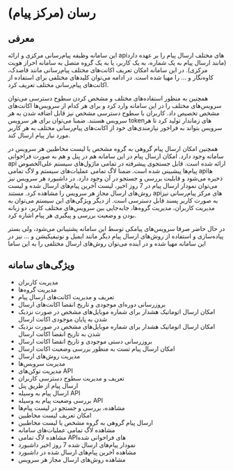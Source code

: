 # رسان (مرکز پیام)

## معرفی

این سامانه وظیفه پیام‌رسانی مرکزی و ارائه apiهای مختلف ارسال پیام را بر عهده دارد (مانند ارسال پیام به یک شماره، به یک کاربر، یا به یک گروه متصل به سامانه احراز هویت مرکزی).
در این سامانه امکان تعریف اکانت‌های مختلف پیام‌رسانی مانند قاصدک، کاوه‌نگار و ... را مهیا شده است.
در ادامه می‌توان کلیدهای مختلفی برای استفاده از اکانت‌های پیام‌رسانی مختلف تعریف کرد.

همچنین به منظور استفاده‌های مختلف و مشخص کردن سطوح دسترسی می‌توان سرویس‌های مختلف را در این سامانه وارد کرد و برای هر کدام از سرویس‌ها اکانت‌های مشخص تخصیص داد. کاربران با سطوح دسترسی مشخص نیز قابل اضافه شدن به هر سرویس هستند. ضمنا می‌توان برای هر سرویس tokenهای زماندار تولید کرد تا هر سرویس بتواند به فراخور نیازمندی‌های خود از اکانت‌های پیام‌رسانی مختلف به هر کاربر مورد نیاز پیام ارسال کند.

همچنین امکان ارسال پیام‌ گروهی به گروه مشخص یا لیست مخاطبین هر سرویس در سامانه وجود دارد.
امکان ارسال پیام در این سامانه هم در پنل و هم به صورت فراخوانی api ارائه شده است.
قابل جستجوی پیشرفته در تمامی ماژول‌های سیستم علی‌الخصوص پیام‌ها پیشبینی شده است.
ضمنا لاگ تمامی عملیات‌های سیستم و لاگ تمامی apiها ذخیره می‌‌شود و قابلیت بررسی و جستجو در آن وجود دارد.
در داشبورد هر سرویس نیز می‌توان نمودار ارسال پیام در 7 روز اخیر، لیست آخرین پیام‌های ارسال شده و لیست روش‌های ارسال مجاز هر سرویس را مشاهده کرد.
مستند apiهای مرکز پیام‌رسانی نیز به صورت کاربر پسند قابل دسترسی است.
از دیگر ویژگی‌های این سیستم می‌توان به مدیریت کاربران، مدیریت گرو‌ه‌ها، جابه‌جایی بین سرویس‌های مختلف کاربر، دو زبانه بودن و وضعیت بررسی و پیگیری هر پیام اشاره کرد.

در حال حاضر صرفا سرویس‌های پیامکی توسط این سامانه پشتیبانی می‌شود، ولی بستر پیاده‌سازی و استفاده از روش‌های ارسال پیام دیگر مانند ایمیل و نوتیفیکیشن و ... نیز در این سامانه مهیا شده و در آینده می‌توان روش‌های ارسال مختلفی را به این ساما

## ویژگی‌های سامانه

- مدیریت کاربران
- مدیریت گروه‌ها
- تعریف و مدیریت اکانت‌های ارسال پیام
- بروزرسانی دوره‌ای موجودی و تاریخ انقضا اکانت‌های ارسال
- امکان ارسال اتوماتیک هشدار برای شماره موبایل‌های مشخص در صورت نزدیک شدن به پایان موجودی اکانت ارسال
- امکان ارسال اتوماتیک هشدار برای شماره موبایل‌های مشخص در صورت نزدیک شدن به تاریخ انقضا اکانت ارسال
- بروزرسانی دستی موجودی و تاریخ انقضا اکانت ارسال
- امکان ارسال پیام تست به منظور بررسی وضعیت اکانت ارسال
- مدیریت روش‌های ارسال
- مدیریت سرویس‌ها
- مدیریت توکن‌های API
- تعریف و مدیریت سطوح دسترسی کاربران
- ارسال پیام از طریق پنل
- ارسال پیام به وسیله API
- بررسی وضعیت پیام به وسیله API
- مشاهده، بررسی و جستجو در لیست پیام‌ها
- امکان تعریف لیست مخاطبین
- ارسال پیام گروهی به گروه مشخص یا لیست مخاطبین
- مشاهده لاگ تمامی عملیات‌های سامانه
- مشاهده لاگ تمامی APIهای فراخوانی شده
- نمودار پیام‌های ارسال شده 7 روز اخیر داشبورد
- مشاهده آخرین پیام‌های ارسال شده در داشبورد
- مشاهده روش‌های ارسال مجاز هر سرویس
